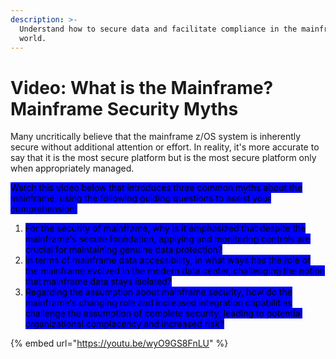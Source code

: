 ```yaml
---
description: >-
  Understand how to secure data and facilitate compliance in the mainframe
  world.
---
```


# Video: What is the Mainframe? Mainframe Security Myths

Many uncritically believe that the mainframe z/OS system is inherently secure without additional attention or effort. In reality, it's more accurate to say that it is the most secure platform but is the most secure platform only when appropriately managed.

<mark style="background-color:blue;">Watch this video below that introduces three common myths about the mainframe, using the following guiding questions to assist your comprehension:</mark>&#x20;

1. <mark style="background-color:blue;">For the security of mainframe, why is it emphasized that despite the mainframe's secure foundation, applying and monitoring controls are crucial for maintaining genuine data protection?</mark>
2. <mark style="background-color:blue;">In terms of mainframe data accessibility, in what ways has the role of the mainframe evolved in the modern data center, challenging the notion that mainframe data stays isolated?</mark>
3. <mark style="background-color:blue;">Regarding the assumption about mainframe security, how do the mainframe's changing role and increased integration capabilities challenge the assumption of complete security, leading to potential organizational complacency and increased risk?</mark>

{% embed url="https://youtu.be/wyO9GS8FnLU" %}
